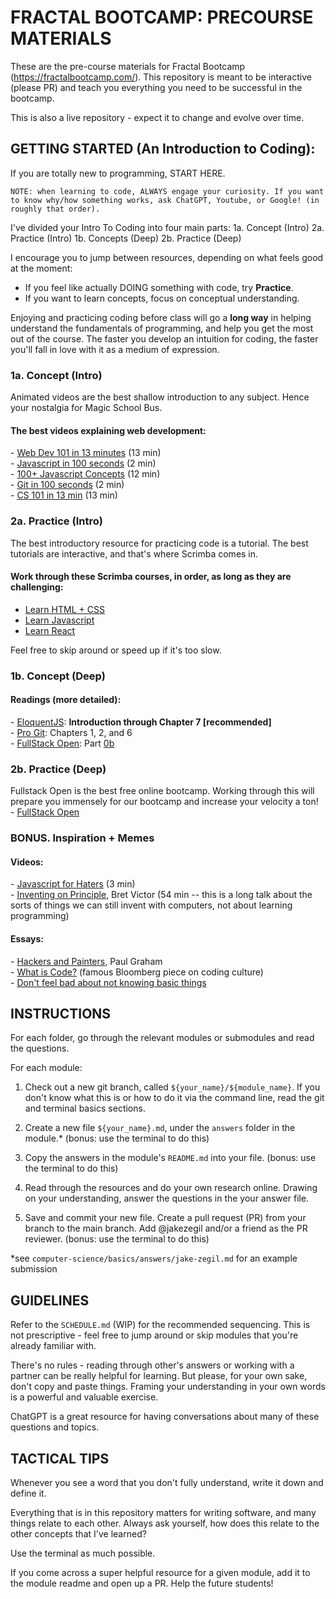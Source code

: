 # FRACTAL BOOTCAMP: PRECOURSE MATERIALS

These are the pre-course materials for Fractal Bootcamp (https://fractalbootcamp.com/). This repository is meant to be interactive (please PR) and teach you everything you need to be successful in the bootcamp.

This is also a live repository - expect it to change and evolve over time.

## GETTING STARTED (An Introduction to Coding):
If you are totally new to programming, START HERE.

`NOTE: when learning to code, ALWAYS engage your curiosity. If you want to know why/how something works, ask ChatGPT, Youtube, or Google! (in roughly that order).`

I've divided your Intro To Coding into four main parts: 1a. Concept (Intro) 2a. Practice (Intro) 1b. Concepts (Deep) 2b. Practice (Deep)

I encourage you to jump between resources, depending on what feels good at the moment: 
- If you feel like actually DOING something with code, try **Practice**.
- If you want to learn concepts, focus on conceptual understanding.

Enjoying and practicing coding before class will go a **long way** in helping understand the fundamentals of programming, and help you get the most out of the course. The faster you develop an intuition for coding, the faster you'll fall in love with it as a medium of expression.

### 1a\. Concept (Intro)
Animated videos are the best shallow introduction to any subject. Hence your nostalgia for Magic School Bus.

#### The best videos explaining web development:
- [Web Dev 101 in 13 minutes](https://www.youtube.com/watch?v=erEgovG9WBs) (13 min)  
- [Javascript in 100 seconds](https://www.youtube.com/watch?v=DHjqpvDnNGE) (2 min)  
- [100+ Javascript Concepts](https://www.youtube.com/watch?v=lkIFF4maKMU) (12 min)  
- [Git in 100 seconds](https://www.youtube.com/watch?v=hwP7WQkmECE) (2 min)  
- [CS 101 in 13 min](https://www.youtube.com/watch?v=-uleG_Vecis) (13 min)  

### 2a\. Practice (Intro)
The best introductory resource for practicing code is a tutorial.
The best tutorials are interactive, and that's where Scrimba comes in.

#### Work through these Scrimba courses, in order, as long as they are challenging:
- [Learn HTML + CSS](https://scrimba.com/learn/htmlandcss)  
- [Learn Javascript](https://scrimba.com/learn/learnjavascript)  
- [Learn React](https://scrimba.com/learn/learnreact)  

Feel free to skip around or speed up if it's too slow.

### 1b\. Concept (Deep)

#### Readings (more detailed):
- [EloquentJS](https://eloquentjavascript.net/): **Introduction through Chapter 7 [recommended]**  
- [Pro Git](https://git-scm.com/book/en/v2): Chapters 1, 2, and 6  
- [FullStack Open](https://fullstackopen.com/en/): Part [0b](https://fullstackopen.com/en/part0/fundamentals_of_web_apps)  

### 2b\. Practice (Deep)
Fullstack Open is the best free online bootcamp. Working through this will prepare you immensely for our bootcamp and increase your velocity a ton!  
- [FullStack Open](https://fullstackopen.com/en/)  

### BONUS\. Inspiration + Memes

#### Videos:  
- [Javascript for Haters](https://www.youtube.com/watch?v=aXOChLn5ZdQ) (3 min)  
- [Inventing on Principle](https://vimeo.com/906418692), Bret Victor (54 min -- this is a long talk about the sorts of things we can still invent with computers, not about learning programming)  

#### Essays:
- [Hackers and Painters](https://www.paulgraham.com/hp.html), Paul Graham  
- [What is Code?](https://www.bloomberg.com/graphics/2015-paul-ford-what-is-code/) (famous Bloomberg piece on coding culture)   
- [Don't feel bad about not knowing basic things](https://web.archive.org/web/20220118015340/https://adamzerner.bearblog.dev/dont-feel-bad-about-not-knowing-basic-things/)  


## INSTRUCTIONS

For each folder, go through the relevant modules or submodules and read the questions.

For each module:

1. Check out a new git branch, called `${your_name}/${module_name}`. If you don't know what this is or how to do it via the command line, read the git and terminal basics sections.

2. Create a new file `${your_name}.md`, under the `answers` folder in the module.* (bonus: use the terminal to do this)

3. Copy the answers in the module's `README.md` into your file. (bonus: use the terminal to do this)

4. Read through the resources and do your own research online. Drawing on your understanding, answer the questions in the your answer file.

5. Save and commit your new file. Create a pull request (PR) from your branch to the main branch. Add @jakezegil and/or a friend as the PR reviewer. (bonus: use the terminal to do this)

*see `computer-science/basics/answers/jake-zegil.md` for an example submission

## GUIDELINES

Refer to the `SCHEDULE.md` (WIP) for the recommended sequencing. This is not prescriptive - feel free to jump around or skip modules that you're already familiar with.

There's no rules - reading through other's answers or working with a partner can be really helpful for learning. But please, for your own sake, don't copy and paste things. Framing your understanding in your own words is a powerful and valuable exercise.

ChatGPT is a great resource for having conversations about many of these questions and topics.

## TACTICAL TIPS

Whenever you see a word that you don't fully understand, write it down and define it.

Everything that is in this repository matters for writing software, and many things relate to each other. Always ask yourself, how does this relate to the other concepts that I've learned?

Use the terminal as much possible.

If you come across a super helpful resource for a given module, add it to the module readme and open up a PR. Help the future students!
